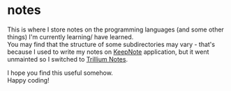 # notes

This is where I store notes on the programming languages (and some other things) I'm currently learning/ have learned.<br>
You may find that the structure of some subdirectories may vary - that's because I used to write my notes on [KeepNote](https://github.com/mdrasmus/keepnote) application, but it went unmainted so I switched to [Trillium Notes](https://github.com/zadam/trilium).

I hope you find this useful somehow.<br>
Happy coding!

